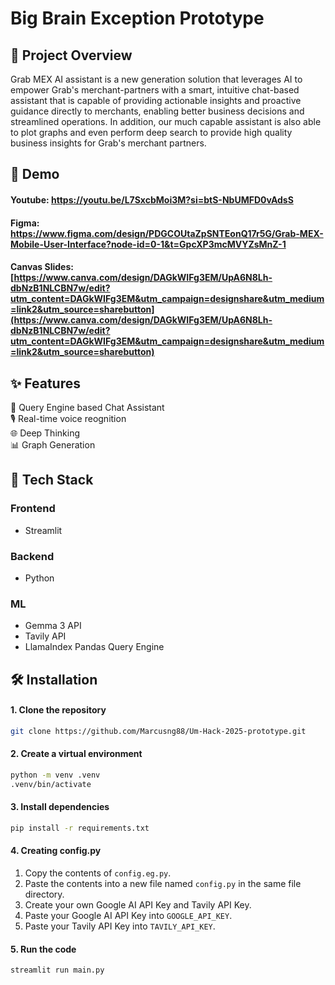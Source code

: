 # Big Brain Exception Prototype

## 🚀 Project Overview
Grab MEX AI assistant is a new generation solution that leverages AI to empower Grab's merchant-partners with a smart, intuitive chat-based assistant that is capable of providing actionable insights and proactive guidance directly to merchants, enabling better business decisions and streamlined operations. In addition, our much capable assistant is also able to plot graphs and even perform deep search to provide high quality business insights for Grab's merchant partners. 

## 🎥 Demo
#### Youtube: https://youtu.be/L7SxcbMoi3M?si=btS-NbUMFD0vAdsS  
#### Figma: https://www.figma.com/design/PDGCOUtaZpSNTEonQ17r5G/Grab-MEX-Mobile-User-Interface?node-id=0-1&t=GpcXP3mcMVYZsMnZ-1  
#### Canvas Slides: [https://www.canva.com/design/DAGkWIFg3EM/UpA6N8Lh-dbNzB1NLCBN7w/edit?utm_content=DAGkWIFg3EM&utm_campaign=designshare&utm_medium=link2&utm_source=sharebutton](https://www.canva.com/design/DAGkWIFg3EM/UpA6N8Lh-dbNzB1NLCBN7w/edit?utm_content=DAGkWIFg3EM&utm_campaign=designshare&utm_medium=link2&utm_source=sharebutton)

## ✨ Features
🤖 Query Engine based Chat Assistant  
🎙️ Real-time voice reognition  
🌐 Deep Thinking  
📊 Graph Generation  

## 🧰 Tech Stack
### Frontend
- Streamlit

### Backend
- Python

### ML
- Gemma 3 API
- Tavily API
- LlamaIndex Pandas Query Engine

## 🛠️ Installation
#### 1. Clone the repository
```bash
git clone https://github.com/Marcusng88/Um-Hack-2025-prototype.git
```

#### 2. Create a virtual environment
```bash
python -m venv .venv
.venv/bin/activate
```

#### 3. Install dependencies
```bash
pip install -r requirements.txt
```

#### 4. Creating config.py
1. Copy the contents of `config.eg.py`.
2. Paste the contents into a new file named `config.py` in the same file directory.
3. Create your own Google AI API Key and Tavily API Key.
4. Paste your Google AI API Key into `GOOGLE_API_KEY`.
5. Paste your Tavily API Key into `TAVILY_API_KEY`.

#### 5. Run the code
```bash
streamlit run main.py
```
